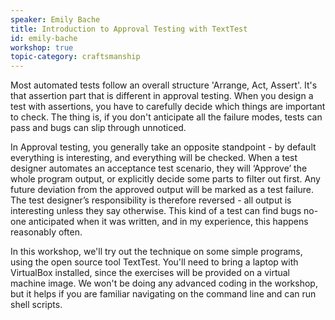 ```yaml
---
speaker: Emily Bache
title: Introduction to Approval Testing with TextTest
id: emily-bache
workshop: true
topic-category: craftsmanship
---
```

Most automated tests follow an overall structure 'Arrange, Act, Assert'. It's that assertion part that is different in approval testing. When you design a test with assertions, you have to carefully decide which things are important to check. The thing is, if you don't anticipate all the failure modes, tests can pass and bugs can slip through unnoticed.

In Approval testing, you generally take an opposite standpoint - by default everything is interesting, and everything will be checked. When a test designer automates an acceptance test scenario, they will ‘Approve’ the whole program output, or explicitly decide some parts to filter out first. Any future deviation from the approved output will be marked as a test failure. The test designer’s responsibility is therefore reversed - all output is interesting unless they say otherwise. This kind of a test can find bugs no-one anticipated when it was written, and in my experience, this happens reasonably often.

In this workshop, we'll try out the technique on some simple programs, using the open source tool TextTest. You'll need to bring a laptop with VirtualBox installed, since the exercises will be provided on a virtual machine image. We won't be doing any advanced coding in the workshop, but it helps if you are familiar navigating on the command line and can run shell scripts.
